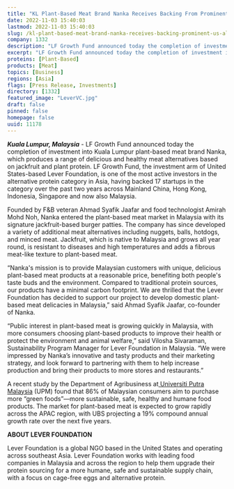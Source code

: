 ```yaml
---
title: "KL Plant-Based Meat Brand Nanka Receives Backing From Prominent U.S. Alternative Protein Investor LF Growth Fund"
date: 2022-11-03 15:40:03
lastmod: 2022-11-03 15:40:03
slug: /kl-plant-based-meat-brand-nanka-receives-backing-prominent-us-alternative-protein-investor
company: 1332
description: "LF Growth Fund announced today the completion of investment into Kuala Lumpur plant-based meat brand Nanka, which produces a range of delicious and healthy meat alternatives based on jackfruit and plant protein."
excerpt: "LF Growth Fund announced today the completion of investment into Kuala Lumpur plant-based meat brand Nanka, which produces a range of delicious and healthy meat alternatives based on jackfruit and plant protein."
proteins: [Plant-Based]
products: [Meat]
topics: [Business]
regions: [Asia]
flags: [Press Release, Investments]
directory: [1332]
featured_image: "LeverVC.jpg"
draft: false
pinned: false
homepage: false
uuid: 11178
---
```

<p><strong><em>Kuala Lumpur, Malaysia</em></strong> - LF Growth Fund announced today the completion of investment into Kuala Lumpur plant-based meat brand Nanka, which produces a range of delicious and healthy meat alternatives based on jackfruit and plant protein. LF Growth Fund, the investment arm of United States-based Lever Foundation, is one of the most active investors in the alternative protein category in Asia, having backed 17 startups in the category over the past two years across Mainland China, Hong Kong, Indonesia, Singapore and now also Malaysia.</p>
<p>Founded by F&B veteran Ahmad Syafik Jaafar and food technologist Amirah Mohd Noh, Nanka entered the plant-based meat market in Malaysia with its signature jackfruit-based burger patties. The company has since developed a variety of additional meat alternatives including nuggets, balls, hotdogs, and minced meat. Jackfruit, which is native to Malaysia and grows all year round, is resistant to diseases and high temperatures and adds a fibrous meat-like texture to plant-based meat. </p>
<p>“Nanka's mission is to provide Malaysian customers with unique, delicious plant-based meat products at a reasonable price, benefiting both people's taste buds and the environment. Compared to traditional protein sources, our products have a minimal carbon footprint. We are thrilled that the Lever Foundation has decided to support our project to develop domestic plant-based meat delicacies in Malaysia,” said Ahmad Syafik Jaafar, co-founder of Nanka.</p>
<p>“Public interest in plant-based meat is growing quickly in Malaysia, with more consumers choosing plant-based products to improve their health or protect the environment and animal welfare,” said Vilosha Sivaraman, Sustainability Program Manager for Lever Foundation in Malaysia. “We were impressed by Nanka’s innovative and tasty products and their marketing strategy, and look forward to partnering with them to help increase production and bring their products to more stores and restaurants.”</p>
<p>A recent study by the Department of Agribusiness at<a href="https://www.google.com/search?client=safari&rls=en&q=Universiti+Putra+Malaysia&ludocid=16324123213291490292&gsas=1&client=safari&lsig=AB86z5VsZb-F8kJz_4qD8WA6Go9X&sa=X&ved=2ahUKEwjm-JqkybT2AhX2kokEHTTgDroQ8G0oAHoECD0QAQ"> Universiti Putra Malaysia</a> (UPM) found that 86% of Malaysian consumers aim to purchase more “green foods”—more sustainable, safe, healthy and humane food products. The market for plant-based meat is expected to grow rapidly across the APAC region, with UBS projecting a 19% compound annual growth rate over the next five years. </p>
<p><strong>ABOUT LEVER FOUNDATION</strong></p>
<p>Lever Foundation is a global NGO based in the United States and operating across southeast Asia. Lever Foundation works with leading food companies in Malaysia and across the region to help them upgrade their protein sourcing for a more humane, safe and sustainable supply chain, with a focus on cage-free eggs and alternative protein.</p>
